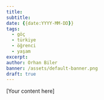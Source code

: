 ```yaml
---
title: 
subtitle: 
date: {{date:YYYY-MM-DD}}
tags:
  - göç
  - türkiye
  - öğrenci
  - yaşam
excerpt: 
author: Orhan Biler
banner: /assets/default-banner.png
draft: true
---
```


[Your content here] 